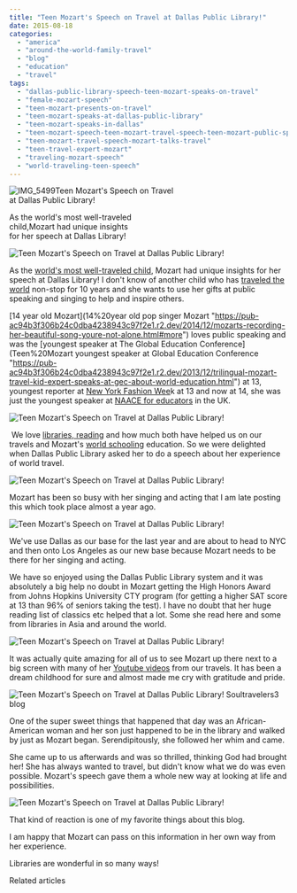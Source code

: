 ```yaml
---
title: "Teen Mozart's Speech on Travel at Dallas Public Library!"
date: 2015-08-18
categories: 
  - "america"
  - "around-the-world-family-travel"
  - "blog"
  - "education"
  - "travel"
tags: 
  - "dallas-public-library-speech-teen-mozart-speaks-on-travel"
  - "female-mozart-speech"
  - "teen-mozart-presents-on-travel"
  - "teen-mozart-speaks-at-dallas-public-library"
  - "teen-mozart-speaks-in-dallas"
  - "teen-mozart-speech-teen-mozart-travel-speech-teen-mozart-public-speaker"
  - "teen-mozart-travel-speech-mozart-talks-travel"
  - "teen-travel-expert-mozart"
  - "traveling-mozart-speech"
  - "world-traveling-teen-speech"
---
```


![IMG_5499](https://pub-ac94b3f306b24c0dba4238943c97f2e1.r2.dev/6a00e5502a9507883301bb086568b9970d.jpg)Teen Mozart's Speech on Travel  
at Dallas Public Library!  
  
As the world's most well-traveled  
child,Mozart had unique insights  
for her speech at Dallas Library!

<!--more-->  
  
![Teen Mozart's Speech on Travel at Dallas Public Library!](https://pub-ac94b3f306b24c0dba4238943c97f2e1.r2.dev/6a00e5502a9507883301bb08657f94970d.png)  
  
As the [world's most well-traveled child](https://pub-ac94b3f306b24c0dba4238943c97f2e1.r2.dev/2013/09/the-most-well-traveled-child-in-the-whole-world.html "Teen Mozart - most well- traveled child in the world"), Mozart had unique insights for her speech at Dallas Library! I don't know of another child who has [traveled the world](https://pub-ac94b3f306b24c0dba4238943c97f2e1.r2.dev/around-the-world-family-travel/ "around the world travel tips") non-stop for 10 years and she wants to use her gifts at public speaking and singing to help and inspire others.   
  
[14 year old Mozart](14%20year old  pop singer Mozart  "https://pub-ac94b3f306b24c0dba4238943c97f2e1.r2.dev/2014/12/mozarts-recording-her-beautiful-song-youre-not-alone.html#more") loves public speaking and was the [youngest speaker at The Global Education Conference](Teen%20Mozart youngest speaker at Global Education Conference "https://pub-ac94b3f306b24c0dba4238943c97f2e1.r2.dev/2013/12/trilingual-mozart-travel-kid-expert-speaks-at-gec-about-world-education.html") at 13, youngest reporter at [New York Fashion Wee](https://pub-ac94b3f306b24c0dba4238943c97f2e1.r2.dev/2014/09/mozarts-adventures-during-new-york-fashion-week.html "Ny fasion week")k at 13 and now at 14, she was just the youngest speaker at [NAACE for educators](https://pub-ac94b3f306b24c0dba4238943c97f2e1.r2.dev/2015/05/teen-singer-mozarts-speech-at-naace-conference-to-uk-educators.html "Mozart speaks at NAACE as a teen") in the UK.   
  
![Teen Mozart's Speech on Travel at Dallas Public Library!](https://pub-ac94b3f306b24c0dba4238943c97f2e1.r2.dev/6a00e5502a9507883301b7c7c13a00970b.png)  
  
 We love [libraries, reading](https://pub-ac94b3f306b24c0dba4238943c97f2e1.r2.dev/2013/03/10-tips-to-raise-a-reader-book-lover.html "how to raise a reader") and how much both have helped us on our travels and Mozart's [world schooling](https://pub-ac94b3f306b24c0dba4238943c97f2e1.r2.dev/2012/10/curriculum-vitae-for-a-gifted-child-world-schooling.html "world school CV for Mozart") education. So we were delighted when Dallas Public Library asked her to do a speech about her experience of world travel.  
  
  
![Teen Mozart's Speech on Travel at Dallas Public Library!](https://pub-ac94b3f306b24c0dba4238943c97f2e1.r2.dev/6a00e5502a9507883301b8d14b10f2970c.png)  
  
Mozart has been so busy with her singing and acting that I am late posting this which took place almost a year ago.   
  
  
![Teen Mozart's Speech on Travel at Dallas Public Library!](https://pub-ac94b3f306b24c0dba4238943c97f2e1.r2.dev/6a00e5502a9507883301b8d14b10fd970c.png)  
  
We've use Dallas as our base for the last year and are about to head to NYC and then onto Los Angeles as our new base because Mozart needs to be there for her singing and acting.  
  
We have so enjoyed using the Dallas Public Library system and it was absolutely a big help no doubt in Mozart getting the High Honors Award from Johns Hopkins University CTY program (for getting a higher SAT score at 13 than 96% of seniors taking the test). I have no doubt that her huge reading list of classics etc helped that a lot. Some she read here and some from libraries in Asia and around the world.   
  
![Teen Mozart's Speech on Travel at Dallas Public Library!](https://pub-ac94b3f306b24c0dba4238943c97f2e1.r2.dev/6a00e5502a9507883301b7c7c13a19970b.png)  
  
  
It was actually quite amazing for all of us to see Mozart up there next to a big screen with many of her [Youtube videos](https://www.youtube.com/channel/UCawzFLlyXP4qtq-rn3N-GBQ "soultravelers3 youtube channel about travel ") from our travels. It has been a dream childhood for sure and almost made me cry with gratitude and pride.  
  
![Teen Mozart's Speech on Travel at Dallas Public Library! Soultravelers3 blog](https://pub-ac94b3f306b24c0dba4238943c97f2e1.r2.dev/6a00e5502a9507883301b8d14b1144970c.png)  
  
One of the super sweet things that happened that day was an African-American woman and her son just happened to be in the library and walked by just as Mozart began. Serendipitously, she followed her whim and came.   
  
She came up to us afterwards and was so thrilled, thinking God had brought her! She has always wanted to travel, but didn't know what we do was even possible. Mozart's speech gave them a whole new way at looking at life and possibilities.   
  
  
![Teen Mozart's Speech on Travel at Dallas Public Library!](https://pub-ac94b3f306b24c0dba4238943c97f2e1.r2.dev/6a00e5502a9507883301bb08657fe7970d.png)  
  
That kind of reaction is one of my favorite things about this blog.  
  
I am happy that Mozart can pass on this information in her own way from her experience.   
  
Libraries are wonderful in so many ways!

Related articles

